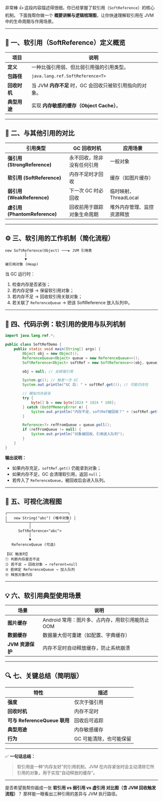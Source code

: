 非常棒 👍 这段内容描述得很细，你已经掌握了软引用（`SoftReference`）的核心机制。
 下面我帮你做一个 **概要讲解与逻辑梳理图**，让你快速理解软引用在 JVM 中的生命周期与作用场景。

------

## 🧠 一、软引用（SoftReference）定义概览

| 项目         | 说明                                                    |
| ------------ | ------------------------------------------------------- |
| **定义**     | 一种比强引用弱、但比弱引用强的引用类型。                |
| **包路径**   | `java.lang.ref.SoftReference<T>`                        |
| **回收时机** | 当 JVM **内存不足** 时，GC 会回收只被软引用指向的对象。 |
| **典型用途** | 实现 **内存敏感的缓存（Object Cache）**。               |

------

## 🧩 二、与其他引用的对比

| 引用类型                      | GC 回收时机                | 应用场景                   |
| ----------------------------- | -------------------------- | -------------------------- |
| **强引用 (StrongReference)**  | 永不回收，除非没有任何引用 | 一般对象                   |
| **软引用 (SoftReference)**    | 内存不足时才回收           | 缓存（如图片缓存）         |
| **弱引用 (WeakReference)**    | 下一次 GC 时必回收         | 临时映射、ThreadLocal      |
| **虚引用 (PhantomReference)** | 回收前用于跟踪对象生命周期 | 堆外内存管理、监控资源释放 |

------

## ⚙️ 三、软引用的工作机制（简化流程）

```text
new SoftReference(Object) ───► JVM 引用表
         │
         ▼
被引用对象 (Heap)
```

当 GC 运行时：

1. 检查内存是否紧张；
2. 若内存足够 → 保留软引用对象；
3. 若内存不足 → 回收软引用关联对象；
4. 若关联了 `ReferenceQueue` → 把该 SoftReference 放入队列中。

------

## 🧩 四、代码示例：软引用的使用与队列机制

```java
import java.lang.ref.*;

public class SoftRefDemo {
    public static void main(String[] args) {
        Object obj = new Object();
        ReferenceQueue<Object> queue = new ReferenceQueue<>();
        SoftReference<Object> softRef = new SoftReference<>(obj, queue);

        obj = null; // 去掉强引用

        System.gc(); // 触发一次 GC
        System.out.println("GC 后: " + softRef.get()); // 可能仍存在

        // 模拟内存紧张
        try {
            byte[] b = new byte[1024 * 1024 * 100];
        } catch (OutOfMemoryError e) {
            System.out.println("内存不足，softRef被回收？" + (softRef.get() == null));
        }

        Reference<?> refFromQueue = queue.poll();
        if (refFromQueue != null) {
            System.out.println("对象被回收，引用进入队列");
        }
    }
}
```

**输出说明：**

- 如果内存充足，`softRef.get()` 仍能拿到对象；
- 如果内存不足，GC 会清理软引用，返回 `null`；
- 若传入了 `ReferenceQueue`，被回收后会进入队列。

------

## 🧠 五、可视化流程图

```
┌────────────────────────────┐
│   new String("abc") (堆中对象) │
└──────────┬─────────────────┘
           │
      SoftReference<"abc">
           │
           ▼
   ReferenceQueue (可选)

【GC 触发时】
① 判断内存是否不足
② 若不足 → 回收对象 → referent=null
③ 若绑定 ReferenceQueue → 加入队列
④ 释放对象内存
```

------

## 💡 六、软引用典型使用场景

| 场景             | 说明                                             |
| ---------------- | ------------------------------------------------ |
| **图片缓存**     | Android 常用：图片多、占内存，用软引用能防止 OOM |
| **数据缓存**     | 数据量大但可重建（如配置、字典缓存）             |
| **JVM 资源保护** | 内存不足时自动释放缓存，防止系统崩溃             |

------

## 🔍 七、关键总结（简明版）

| 特性                         | 描述                    |
| ---------------------------- | ----------------------- |
| **强度**                     | 仅次于强引用            |
| **回收时机**                 | 内存不足时              |
| **可与 ReferenceQueue 联用** | 回收后可追踪            |
| **典型用途**                 | 内存敏感缓存            |
| **行为**                     | GC 可能清除，也可能保留 |

------

✅ **一句话总结：**

> 软引用是一种“内存友好”的引用机制，JVM 在内存紧张时会主动清除它所引用的对象，用于实现“自动释放的缓存”。

------

是否希望我帮你画成一张 **软引用 vs 弱引用 vs 虚引用 对比图（含 JVM 回收触发流程）**？
 那样能一眼看出三种引用的差异与 JVM 执行路径。